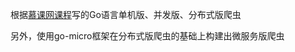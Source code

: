 根据[慕课网课程](https://coding.imooc.com/learn/list/180.html)写的Go语言单机版、并发版、分布式版爬虫

另外，使用go-micro框架在分布式版爬虫的基础上构建出微服务版爬虫